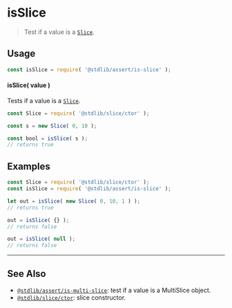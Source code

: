 <!--

@license Apache-2.0

Copyright (c) 2023 The Stdlib Authors.

Licensed under the Apache License, Version 2.0 (the "License");
you may not use this file except in compliance with the License.
You may obtain a copy of the License at

   http://www.apache.org/licenses/LICENSE-2.0

Unless required by applicable law or agreed to in writing, software
distributed under the License is distributed on an "AS IS" BASIS,
WITHOUT WARRANTIES OR CONDITIONS OF ANY KIND, either express or implied.
See the License for the specific language governing permissions and
limitations under the License.

-->

# isSlice

> Test if a value is a [`Slice`][@stdlib/slice/ctor].

<section class="usage">

## Usage

```javascript
const isSlice = require( '@stdlib/assert/is-slice' );
```

#### isSlice( value )

Tests if a value is a [`Slice`][@stdlib/slice/ctor].

```javascript
const Slice = require( '@stdlib/slice/ctor' );

const s = new Slice( 0, 10 );

const bool = isSlice( s );
// returns true
```

</section>

<!-- /.usage -->

<section class="examples">

## Examples

<!-- eslint no-undef: "error" -->

```javascript
const Slice = require( '@stdlib/slice/ctor' );
const isSlice = require( '@stdlib/assert/is-slice' );

let out = isSlice( new Slice( 0, 10, 1 ) );
// returns true

out = isSlice( {} );
// returns false

out = isSlice( null );
// returns false
```

</section>

<!-- /.examples -->

<!-- Section for related `stdlib` packages. Do not manually edit this section, as it is automatically populated. -->

<section class="related">

* * *

## See Also

-   <span class="package-name">[`@stdlib/assert/is-multi-slice`][@stdlib/assert/is-multi-slice]</span><span class="delimiter">: </span><span class="description">test if a value is a MultiSlice object.</span>
-   <span class="package-name">[`@stdlib/slice/ctor`][@stdlib/slice/ctor]</span><span class="delimiter">: </span><span class="description">slice constructor.</span>

</section>

<!-- /.related -->

<!-- Section for all links. Make sure to keep an empty line after the `section` element and another before the `/section` close. -->

<section class="links">

[@stdlib/slice/ctor]: https://github.com/stdlib-js/stdlib/tree/develop/lib/node_modules/%40stdlib/slice/ctor

<!-- <related-links> -->

[@stdlib/assert/is-multi-slice]: https://github.com/stdlib-js/stdlib/tree/develop/lib/node_modules/%40stdlib/assert/is-multi-slice

<!-- </related-links> -->

</section>

<!-- /.links -->
